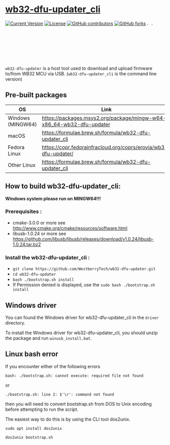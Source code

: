 # [wb32-dfu-updater_cli](https://github.com/WestberryTech/wb32-dfu-updater)

[![Current Version](https://img.shields.io/github/tag/WestberryTech/wb32-dfu-updater.svg)](https://github.com/WestberryTech/wb32-dfu-updater/tags)
[![License](https://img.shields.io/github/license/WestberryTech/wb32-dfu-updater)](https://github.com/WestberryTech/wb32-dfu-updater/blob/master/LICENSE)
[![GitHub contributors](https://img.shields.io/github/contributors/WestberryTech/wb32-dfu-updater.svg)](https://github.com/WestberryTech/wb32-dfu-updater/pulse/monthly)
[![GitHub forks](https://img.shields.io/github/forks/WestberryTech/wb32-dfu-updater.svg?style=social&label=Fork)](https://github.com/WestberryTech/wb32-dfu-updater/)
[<img src="https://s1.ax1x.com/2022/05/18/OoUE79.png" width="2%" height="3%" />](https://formulae.brew.sh/formula/wb32-dfu-updater_cli)
[<img src="https://s1.ax1x.com/2022/05/18/OoawP1.png" width="2%" height="3%" />](https://packages.msys2.org/package/mingw-w64-x86_64-wb32-dfu-updater?repo=mingw64)  

`wb32-dfu-updater` is a host tool used to download and upload firmware to/from WB32 MCU via USB. (`wb32-dfu-updater_cli` is the command line version)

## Pre-built packages

| OS | Link |
| --- | --- |
| Windows (MINGW64) | https://packages.msys2.org/package/mingw-w64-x86_64-wb32-dfu-updater |
| macOS | https://formulae.brew.sh/formula/wb32-dfu-updater_cli |
| Fedora Linux | https://copr.fedorainfracloud.org/coprs/erovia/wb32-dfu-updater/ |
| Other Linux | https://formulae.brew.sh/formula/wb32-dfu-updater_cli |

## How to build wb32-dfu-updater_cli:

**Windows system please run on MINGW64!!!**

### Prerequisites :  
- cmake-3.0.0 or more see http://www.cmake.org/cmake/resources/software.html
- libusb-1.0.24 or more see https://github.com/libusb/libusb/releases/download/v1.0.24/libusb-1.0.24.tar.bz2

### Install the wb32-dfu-updater_cli :
- ``` git clone https://github.com/WestberryTech/wb32-dfu-updater.git ```
- ``` cd wb32-dfu-updater ```
- ``` bash ./bootstrap.sh install ```
- If Permission denied is displayed, use the ``` sudo bash ./bootstrap.sh install ```

## Windows driver

You can found the Windows driver for wb32-dfu-updater_cli in the `driver` directory.

To install the Windows driver for wb32-dfu-updater_cli, you should unzip the package and run `winusb_install.bat`.

## Linux bash error

If you encounter either of the following errors

``` bash: ./bootstrap.sh: cannot execute: required file not found ```

or

``` ./bootstrap.sh: line 2: $'\r': command not found ```

then you will need to convert bootstrap.sh from DOS to Unix encoding before attempting to run the script.


The easiest way to do this is by using the CLI tool dos2unix.

``` sudo apt install dos2unix ```

``` dos2unix bootstrap.sh ```
